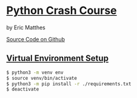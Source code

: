 # [Python Crash Course](https://ehmatthes.github.io/pcc/)
by Eric Matthes



[Source Code on Github](https://github.com/ehmatthes/pcc)


## [Virtual Environment Setup](https://docs.python.org/3/tutorial/venv.html)

```bash
$ python3 -m venv env
$ source venv/bin/activate
$ python3 -m pip install -r ./requirements.txt
$ deactivate
```

